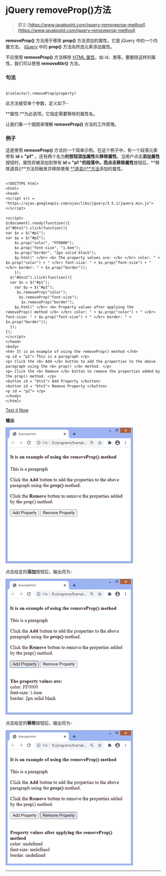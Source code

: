 # jQuery removeProp()方法

> 原文:[https://www.javatpoint.com/jquery-removeprop-method](https://www.javatpoint.com/jquery-removeprop-method)

**removeProp()** 方法用于移除 **prop()** 方法添加的属性。它是 jQuery 中的一个内置方法。 [jQuery](https://www.javatpoint.com/jquery-tutorial) 中的 **prop()** 方法向所选元素添加属性。

不应使用 **removeProp()** 方法移除 [HTML 属性](https://www.javatpoint.com/html-attributes)，如 id、类等。要删除这样的属性，我们可以使用 **removeAttr()** 方法。

### 句法

```

$(selector).removeProp(property)

```

此方法接受单个参数，定义如下-

**属性:**为必选项。它指定需要移除的属性名。

让我们看一个插图来理解 **removeProp()** 方法的工作原理。

### 例子

这是使用 **removeProp()** 方法的一个简单示例。在这个例子中，有一个段落元素带有 **id = "p1"** 。还有两个名为**的按钮添加属性**和**移除属性**。当用户点击**添加属性**按钮时，属性将被添加到带有 **id = "p1 "的段落中。**而点击**移除属性**按钮后，**移除道具()**方法将触发并移除使用 [**道具()**方法](https://www.javatpoint.com/jquery-prop)添加的属性。

```

<!DOCTYPE html>
<html>
<head>
<script src = "https://ajax.googleapis.com/ajax/libs/jquery/3.5.1/jquery.min.js"> </script>

<script>
$(document).ready(function(){
$("#btn1").click(function(){
var $x = $("#p1");
var $y = $("#p2");
    $x.prop("color", "FF0000");
	$x.prop("font-size", "1.6em");
	$x.prop("border", "2px solid black");
	$y.html(" </br> <b> The property values are: </b> </br> color: " + $x.prop("color") + " </br> font-size: " + $x.prop("font-size") + " </br> border: " + $x.prop("border"));
	});
  $("#btn2").click(function(){
  var $x = $("#p1");
    var $y = $("#p2");    
	 $x.removeProp("color");
	  $x.removeProp("font-size");
	   $x.removeProp("border");
    $y.html(" </br> <b> Property values after applying the removeProp() method </b> </br> color: " + $x.prop("color") + " </br> font-size: " + $x.prop("font-size") + " </br> border: " + $x.prop("border"));
  });
});
</script>
</head>
<body>
<h4> It is an example of using the removeProp() method </h4>
<p id = "p1"> This is a paragraph </p>
<p> Click the <b> Add </b> button to add the properties to the above paragraph using the <b> prop() </b> method. </p>
<p> Click the <b> Remove </b> button to remove the properties added by the prop() method. </p>
<button id = "btn1"> Add Property </button>
<button id = "btn2"> Remove Property </button>
<p id = "p2"> </p>
</body>
</html>

```

[Test it Now](https://www.javatpoint.com/oprweb/test.jsp?filename=jquery-removeprop-method1)

**输出**

![jQuery removeProp() method](img/9ad36858a41ef23d0796de3d4ade2b3d.png)

点击给定的**添加**按钮后，输出将为-

![jQuery removeProp() method](img/414e880ad4bb13ccedb9cc792f3da643.png)

点击给定的**移除**按钮后，输出将为-

![jQuery removeProp() method](img/40dd4cba93089d1f3125e68526a1849e.png)

* * *
